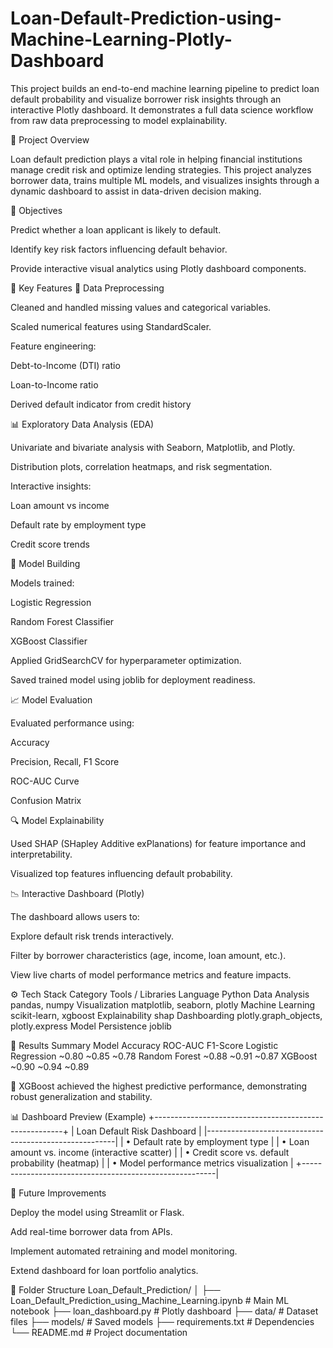 # Loan-Default-Prediction-using-Machine-Learning-Plotly-Dashboard
This project builds an end-to-end machine learning pipeline to predict loan default probability and visualize borrower risk insights through an interactive Plotly dashboard. It demonstrates a full data science workflow from raw data preprocessing to model explainability.


📘 Project Overview

Loan default prediction plays a vital role in helping financial institutions manage credit risk and optimize lending strategies.
This project analyzes borrower data, trains multiple ML models, and visualizes insights through a dynamic dashboard to assist in data-driven decision making.


🎯 Objectives

Predict whether a loan applicant is likely to default.

Identify key risk factors influencing default behavior.

Provide interactive visual analytics using Plotly dashboard components.


🧩 Key Features
🧹 Data Preprocessing

Cleaned and handled missing values and categorical variables.

Scaled numerical features using StandardScaler.

Feature engineering:

Debt-to-Income (DTI) ratio

Loan-to-Income ratio

Derived default indicator from credit history

📊 Exploratory Data Analysis (EDA)

Univariate and bivariate analysis with Seaborn, Matplotlib, and Plotly.

Distribution plots, correlation heatmaps, and risk segmentation.

Interactive insights:

Loan amount vs income

Default rate by employment type

Credit score trends

🤖 Model Building

Models trained:

Logistic Regression

Random Forest Classifier

XGBoost Classifier

Applied GridSearchCV for hyperparameter optimization.

Saved trained model using joblib for deployment readiness.

📈 Model Evaluation

Evaluated performance using:

Accuracy

Precision, Recall, F1 Score

ROC-AUC Curve

Confusion Matrix

🔍 Model Explainability

Used SHAP (SHapley Additive exPlanations) for feature importance and interpretability.

Visualized top features influencing default probability.

📉 Interactive Dashboard (Plotly)

The dashboard allows users to:

Explore default risk trends interactively.

Filter by borrower characteristics (age, income, loan amount, etc.).

View live charts of model performance metrics and feature impacts.


⚙️ Tech Stack
Category	                         Tools / Libraries
Language	                         Python
Data Analysis	                     pandas, numpy
Visualization	                     matplotlib, seaborn, plotly
Machine Learning	                 scikit-learn, xgboost
Explainability	                   shap
Dashboarding	                     plotly.graph_objects, plotly.express
Model Persistence	                 joblib


🧠 Results Summary
Model	                   Accuracy	             ROC-AUC	          F1-Score
Logistic Regression     	~0.80	               ~0.85              	~0.78
Random Forest	            ~0.88	               ~0.91	              ~0.87
XGBoost                 	~0.90	               ~0.94	              ~0.89

🥇 XGBoost achieved the highest predictive performance, demonstrating robust generalization and stability.


📊 Dashboard Preview (Example)
+-------------------------------------------------------+
| Loan Default Risk Dashboard                           |
|-------------------------------------------------------|
| • Default rate by employment type                     |
| • Loan amount vs. income (interactive scatter)         |
| • Credit score vs. default probability (heatmap)       |
| • Model performance metrics visualization              |
+--------------------------------------------------------|

📄 Future Improvements

Deploy the model using Streamlit or Flask.

Add real-time borrower data from APIs.

Implement automated retraining and model monitoring.

Extend dashboard for loan portfolio analytics.

🧾 Folder Structure
Loan_Default_Prediction/
│
├── Loan_Default_Prediction_using_Machine_Learning.ipynb   # Main ML notebook
├── loan_dashboard.py                                      # Plotly dashboard
├── data/                                                  # Dataset files
├── models/                                                # Saved models
├── requirements.txt                                       # Dependencies
└── README.md                                              # Project documentation
